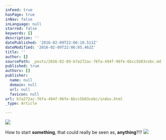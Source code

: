```yaml
---
inFeed: true
hasPage: true
inNav: false
inLanguage: null
starred: false
keywords: []
description: ''
datePublished: '2016-02-09T22:06:10.511Z'
dateModified: '2016-02-09T22:06:05.462Z'
title: ''
author: []
sourcePath: _posts/2016-02-09-b7a272ac-76fa-494f-96fe-6bcc5b03cebc.md
published: true
authors: []
publisher:
  name: null
  domain: null
  url: null
  favicon: null
url: b7a272ac-76fa-494f-96fe-6bcc5b03cebc/index.html
_type: Article

---
```

![](https://the-grid-user-content.s3-us-west-2.amazonaws.com/18ddcdb5-0e4b-4c84-8a8d-aee463fc46b3.jpg)

How to start **something**, that could really be seen as, **anything**?!?
![](https://the-grid-user-content.s3-us-west-2.amazonaws.com/e1de5cf6-998c-4c13-951a-012b9d8fba43.jpg)